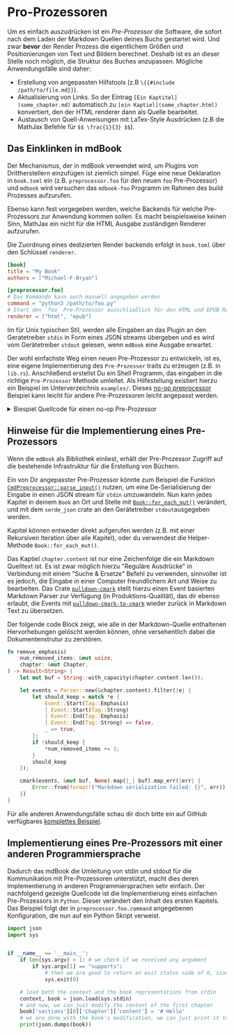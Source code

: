 # Pro-Prozessoren

Um es einfach auszudrücken ist ein *Pre-Prozessor* die Software, die
sofort nach dem Laden der Markdown Quellen deines Buchs gestartet
wird. Und zwar **bevor** der Render Prozess die eigentlichem Größen
und Positionierungen von Text und Bildern berechnet.
Deshalb ist es an dieser Stelle noch möglich, die Struktur des Buches anzupassen.
Mögliche Anwendungsfälle sind daher:

- Erstellung von angepassten Hilfstools (z.B `\{{#include /path/to/file.md}}`).
- Aktualisierung von Links. So der Eintrag `[Ein Kaptitel](some_chapter.md)` automatisch zu
  `[ein Kaptiel](some_chapter.html)` konvertiert, den der HTML renderer dann als Quelle bearbeitet.
- Austausch von Quell-Anweisungen mit LaTex-Style Ausdrücken (z.B die MathJax Befehle für `$$ \frac{1}{3} $$`).

## Das Einklinken in mdBook

Der Mechanismus, der in mdBook verwendet wird, um Plugins von
Drittherstellern einzufügen ist ziemlich simpel.  Füge eine neue
Deklaration in `book.toml` ein (z.B. `preprocessor.foo` für den neuen
`foo` Pre-Prozessor) und `mdbook` wird versuchen das `mdbook-foo`
Programm im Rahmen des build Prozesses aufzurufen.

Ebenso kann fest vorgegeben werden, welche Backends für welche
Pre-Prozessors zur Anwendung kommen sollen. Es macht beispielsweise
keinen Sinn, MathJax ein nicht für die HTML Ausgabe zuständigen
Renderer aufzurufen.

Die Zuordnung eines dedizierten Render backends erfolgt in `book.toml` über den
Schlüssel `renderer`.

```toml
[book]
title = "My Book"
authors = ["Michael-F-Bryan"]

[preprocessor.foo]
# Das Kommando kann auch manuell angegeben werden
command = "python3 /path/to/foo.py"
# Start den `foo` Pre-Prozessor ausschließlich für den HTML und EPUB Renderer
renderer = ["html", "epub"]
```

Im für Unix typischen Stil, werden alle Eingaben an das Plugin an den
Geratetreiber `stdin` in Form eines JSON streams übergeben und
es wird vom Gerätetreiber `stdout` gelesen, wenn `mdBook` eine Ausgabe
erwartet.

Der wohl einfachste Weg einen neuen Pre-Prozessor zu entwickeln, ist
es, eine eigene Implementierung des `Pre-Prozesser` traits zu erzeugen
(z.B. in `lib.rs`). Anschließend erstellst Du ein Shell Programm, das
eingaben in die richtige `Pre-Prozessor` Methode umleitet. Als
Hilfestellung existiert hierzu ein Beispiel im Unterverzeichnis
`examples/`. Dieses [no-op preprocessor] Beispiel kann leicht für
andere Pre-Prozessoren leicht angepasst werden.

<details> <summary>Biespiel Quellcode für einen no-op Pre-Prozessor</summary>

```rust
// nop-preprocessors.rs

{{#include ../../../../examples/nop-preprocessor.rs}}
```
</details>

## Hinweise für die Implementierung eines Pre-Prozessors

Wenn die `mdBook` als Bibliothek einliest, erhält der Pre-Prozessor
Zugriff auf die bestehende Infrastruktur für die Erstellung von
Büchern.

Ein von Dir angepasster Pre-Prozessor könnte zum Beispiel die Funktion
[`CmdPreprocessor::parse_input()`] nutzen, um eine De-Serialisierung
der Eingabe in einen JSON stream für `stdin` umzuwandeln. Nun kann
jedes Kapitel in deinem `Book` an Ort und Stelle mit
[`Book::for_each_mut()`] verändert, und mit dem `serde_json` crate an
den Gerätetreiber `stdout`ausgegeben werden.

Kapitel können entweder direkt aufgerufen werden (z.B. mit einer
Rekursiven Iteration über alle Kapitel), oder du verwendest die
Helper-Methode `Book::for_each_mut()`.

Das Kaptiel `chapter.content` ist nur eine Zeichenfolge die ein
Markdown Quelltext ist. Es ist zwar möglich hierzu "Reguläre
Ausdrücke" in Verbindung mit einem "Suche & Ersetze" Befehl zu
verwenden, sinnvoller ist es jedoch, die Eingabe in einer Computer
freundlichern Art und Weise zu bearbeiten. Das Crate
[`pulldown-cmark`][pc] stellt hierzu einen Event basierten Markdown
Parser zur Verfügung (in Produktions-Qualität), das dir ebenso
erlaubt, die Events mit [`pulldown-cmark-to-cmark`][pctc] wieder
zurück in Markdown Text zu übersetzen.

Der folgende code Block zeigt, wie alle in der Markdown-Quelle
enthaltenen Hervorhebungen gelöscht werden können, ohne versehentlich
dabei die Dokumentenstrutur zu zerstören.

```rust
fn remove_emphasis(
	num_removed_items: &mut usize,
	chapter: &mut Chapter,
) -> Result<String> {
	let mut buf = String::with_capacity(chapter.content.len());

	let events = Parser::new(&chapter.content).filter(|e| {
		let should_keep = match *e {
			Event::Start(Tag::Emphasis)
			| Event::Start(Tag::Strong)
			| Event::End(Tag::Emphasis)
			| Event::End(Tag::Strong) => false,
			_ => true,
		};
		if !should_keep {
			*num_removed_items += 1;
		}
		should_keep
	});

	cmark(events, &mut buf, None).map(|_| buf).map_err(|err| {
		Error::from(format!("Markdown serialization failed: {}", err))
	})
}
```

Für alle anderen Anwendungsfälle schau dir doch bitte ein auf GitHub verfügbares [komplettes Beispiel][example].

## Implementierung eines Pre-Prozessors mit einer anderen Programmiersprache

Dadurch das mdBook die Umleitung von stdin und stdout für die
Kommunikation mit Pre-Prozessoren unterstützt, macht dies deren
Implementierung in anderen Programmiersprachen sehr einfach.  Der
nachfolgend gezeigte Quellcode ist die Implementierung eines
einfachen Pre-Prozessors in `Python`. Dieser verändert den Inhalt des
ersten Kapitels. Das Beispiel folgt der in `preprocessor.foo.command`
angegebenen Konfiguration, die nun auf ein Python Skript verweist.

```python
import json
import sys


if __name__ == '__main__':
	if len(sys.argv) > 1: # we check if we received any argument
		if sys.argv[1] == "supports":
			# then we are good to return an exit status code of 0, since the other argument will just be the renderer's name
			sys.exit(0)

	# load both the context and the book representations from stdin
	context, book = json.load(sys.stdin)
	# and now, we can just modify the content of the first chapter
	book['sections'][0]['Chapter']['content'] = '# Hello'
	# we are done with the book's modification, we can just print it to stdout,
	print(json.dumps(book))
```

[preprocessor-docs]: https://docs.rs/mdbook/latest/mdbook/preprocess/trait.Preprocessor.html
[pc]: https://crates.io/crates/pulldown-cmark
[pctc]: https://crates.io/crates/pulldown-cmark-to-cmark
[example]: https://github.com/rust-lang/mdBook/blob/master/examples/nop-preprocessor.rs
[no-op preprocessor]: https://github.com/rust-lang/mdBook/blob/master/examples/nop-preprocessor.rs
[`CmdPreprocessor::parse_input()`]: https://docs.rs/mdbook/latest/mdbook/preprocess/trait.Preprocessor.html#method.parse_input
[`Book::for_each_mut()`]: https://docs.rs/mdbook/latest/mdbook/book/struct.Book.html#method.for_each_mut
